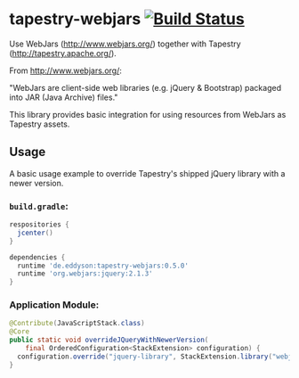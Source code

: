 # tapestry-webjars [![Build Status](https://travis-ci.org/eddyson-de/tapestry-webjars.svg?branch=master)](https://travis-ci.org/eddyson-de/tapestry-webjars)
Use WebJars (http://www.webjars.org/) together with Tapestry (http://tapestry.apache.org/).

From http://www.webjars.org/:

"WebJars are client-side web libraries (e.g. jQuery & Bootstrap) packaged into JAR (Java Archive) files."

This library provides basic integration for using resources from WebJars as Tapestry assets.

## Usage

A basic usage example to override Tapestry's shipped jQuery library with a newer version.

### `build.gradle`:
```groovy
respositories {
  jcenter()
}

dependencies {
  runtime 'de.eddyson:tapestry-webjars:0.5.0'
  runtime 'org.webjars:jquery:2.1.3'
}

```

### Application Module:
```java
@Contribute(JavaScriptStack.class)
@Core
public static void overrideJQueryWithNewerVersion(
    final OrderedConfiguration<StackExtension> configuration) {
  configuration.override("jquery-library", StackExtension.library("webjars:jquery.js"));
}
```
